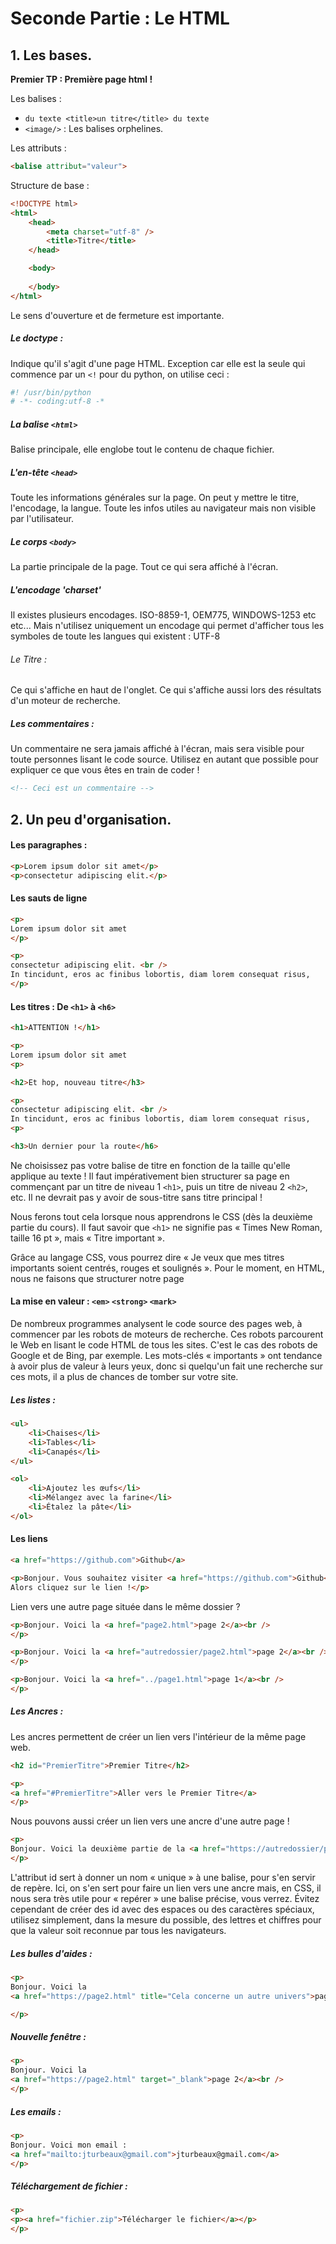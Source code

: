 # Seconde Partie : Le HTML


## 1. Les bases.


**Premier TP : Première page html !**

Les balises :

- `du texte <title>un titre</title> du texte`
- `<image/>` : Les balises orphelines.

Les attributs :

```html
<balise attribut="valeur">
```

Structure de base :

```html
<!DOCTYPE html>
<html>
    <head>
        <meta charset="utf-8" />
        <title>Titre</title>
    </head>

    <body>
  		
    </body>
</html>
```

Le sens d'ouverture et de fermeture est importante.

##### Le doctype :
Indique qu'il s'agit d'une page HTML. Exception car elle est la seule qui commence par un `<!`
pour du python, on utilise ceci :

```python
#! /usr/bin/python
# -*- coding:utf-8 -*
```

##### La balise `<html>`
Balise principale, elle englobe tout le contenu de chaque fichier.

##### L'en-tête `<head>`
Toute les informations générales sur la page.
On peut y mettre le titre, l'encodage, la langue. Toute les infos utiles au navigateur mais non visible par l'utilisateur.

##### Le corps `<body>`
La partie principale de la page. Tout ce qui sera affiché à l'écran.

##### L'encodage 'charset'
Il existes plusieurs encodages. ISO-8859-1, OEM775, WINDOWS-1253 etc etc... Mais n'utilisez uniquement un encodage qui permet d'afficher tous les symboles de toute les langues qui existent : UTF-8

###### Le Titre :
Ce qui s'affiche en haut de l'onglet.
Ce qui s'affiche aussi lors des résultats d'un moteur de recherche.


##### Les commentaires :
Un commentaire ne sera jamais affiché à l'écran, mais sera visible pour toute personnes lisant le code source.
Utilisez en autant que possible pour expliquer ce que vous êtes en train de coder !

```html
<!-- Ceci est un commentaire -->
```


## 2. Un peu d'organisation.

#### Les paragraphes :

```html
<p>Lorem ipsum dolor sit amet</p>
<p>consectetur adipiscing elit.</p>
```

#### Les sauts de ligne

```html
<p>
Lorem ipsum dolor sit amet
</p>

<p>
consectetur adipiscing elit. <br />
In tincidunt, eros ac finibus lobortis, diam lorem consequat risus,
</p>
```

#### Les titres : De `<h1>` à `<h6>`

```html
<h1>ATTENTION !</h1>

<p>
Lorem ipsum dolor sit amet
<p>

<h2>Et hop, nouveau titre</h3>

<p>
consectetur adipiscing elit. <br />
In tincidunt, eros ac finibus lobortis, diam lorem consequat risus,
<p>

<h3>Un dernier pour la route</h6>
```

Ne choisissez pas votre balise de titre en fonction de la taille qu'elle applique au texte ! Il faut impérativement bien structurer sa page en commençant par un titre de niveau 1 `<h1>`, puis un titre de niveau 2 `<h2>`, etc. Il ne devrait pas y avoir de sous-titre sans titre principal !

Nous ferons tout cela lorsque nous apprendrons le CSS (dès la deuxième partie du cours). Il faut savoir que `<h1>` ne signifie pas « Times New Roman, taille 16 pt », mais « Titre important ».

Grâce au langage CSS, vous pourrez dire « Je veux que mes titres importants soient centrés, rouges et soulignés ». Pour le moment, en HTML, nous ne faisons que structurer notre page


#### La mise en valeur : `<em>` `<strong>` `<mark>`

De nombreux programmes analysent le code source des pages web, à commencer par les robots de moteurs de recherche. Ces robots parcourent le Web en lisant le code HTML de tous les sites. C'est le cas des robots de Google et de Bing, par exemple. Les mots-clés « importants » ont tendance à avoir plus de valeur à leurs yeux, donc si quelqu'un fait une recherche sur ces mots, il a plus de chances de tomber sur votre site.


##### Les listes :

```html
<ul>
    <li>Chaises</li>
    <li>Tables</li>
    <li>Canapés</li>
</ul>
```

```html
<ol>
    <li>Ajoutez les œufs</li>
    <li>Mélangez avec la farine</li>
    <li>Étalez la pâte</li>
</ol>
```


#### Les liens

```html
<a href="https://github.com">Github</a>
```

```html
<p>Bonjour. Vous souhaitez visiter <a href="https://github.com">Github</a> ?<br />
Alors cliquez sur le lien !</p>
```

Lien vers une autre page située dans le même dossier ? 

```html
<p>Bonjour. Voici la <a href="page2.html">page 2</a><br />
</p>
```

```html
<p>Bonjour. Voici la <a href="autredossier/page2.html">page 2</a><br />
</p>
```

```html
<p>Bonjour. Voici la <a href="../page1.html">page 1</a><br />
</p>
```

##### Les Ancres :

Les ancres permettent de créer un lien vers l'intérieur de la même page web.

```html
<h2 id="PremierTitre">Premier Titre</h2>

<p>
<a href="#PremierTitre">Aller vers le Premier Titre</a>
</p>
```

Nous pouvons aussi créer un lien vers une ancre d'une autre page !

```html
<p>
Bonjour. Voici la deuxième partie de la <a href="https://autredossier/page2.html#deuxieme_partie">page 2</a><br />
</p>
```

L'attribut id sert à donner un nom « unique » à une balise, pour s'en servir de repère. 
Ici, on s'en sert pour faire un lien vers une ancre mais, en CSS, il nous sera très utile pour « repérer » une balise précise, vous verrez.
Évitez cependant de créer des id avec des espaces ou des caractères spéciaux, utilisez simplement, dans la mesure du possible, des lettres et chiffres pour que la valeur soit reconnue par tous les navigateurs.

##### Les bulles d'aides :

```html
<p>
Bonjour. Voici la 
<a href="https://page2.html" title="Cela concerne un autre univers">page 2</a><br />

</p>
```


##### Nouvelle fenêtre :

```html
<p>
Bonjour. Voici la 
<a href="https://page2.html" target="_blank">page 2</a><br />
</p>
```

##### Les emails :

```html
<p>
Bonjour. Voici mon email :
<a href="mailto:jturbeaux@gmail.com">jturbeaux@gmail.com</a>
</p>
```

##### Téléchargement de fichier :

```html
<p>
<p><a href="fichier.zip">Télécharger le fichier</a></p>
</p>
```